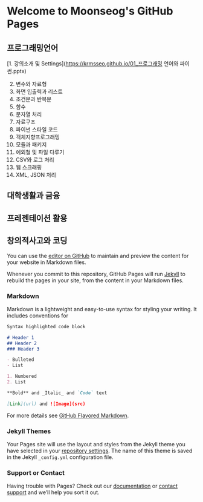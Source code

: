 # Welcome to Moonseog's GitHub Pages




## 프로그래밍언어
[1. 강의소개 및 Settings](https://krmsseo.github.io/01_프로그래밍 언어와 파이썬.pptx)

2. 변수와 자료형
3. 화면 입출력과 리스트
4. 조건문과 반복문
5. 함수
6. 문자열 처리
7. 자료구조
8. 파이썬 스타일 코드
9. 객체지향프로그래밍
10. 모듈과 패키지
11. 예외철 및 파일 다루기
12. CSV와 로그 처리
13. 웹 스크래핑
14. XML, JSON 처리




## 대학생활과 금융




## 프레젠테이션 활용




## 창의적사고와 코딩



You can use the [editor on GitHub](https://github.com/krmsseo/krmsseo.github.io/edit/main/index.md) to maintain and preview the content for your website in Markdown files.

Whenever you commit to this repository, GitHub Pages will run [Jekyll](https://jekyllrb.com/) to rebuild the pages in your site, from the content in your Markdown files.

### Markdown

Markdown is a lightweight and easy-to-use syntax for styling your writing. It includes conventions for

```markdown
Syntax highlighted code block

# Header 1
## Header 2
### Header 3

- Bulleted
- List

1. Numbered
2. List

**Bold** and _Italic_ and `Code` text

[Link](url) and ![Image](src)
```

For more details see [GitHub Flavored Markdown](https://guides.github.com/features/mastering-markdown/).

### Jekyll Themes

Your Pages site will use the layout and styles from the Jekyll theme you have selected in your [repository settings](https://github.com/krmsseo/krmsseo.github.io/settings). The name of this theme is saved in the Jekyll `_config.yml` configuration file.

### Support or Contact

Having trouble with Pages? Check out our [documentation](https://docs.github.com/categories/github-pages-basics/) or [contact support](https://support.github.com/contact) and we’ll help you sort it out.

